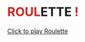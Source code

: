 # <b style="color: rgb(212, 32, 32);">ROUL</b>ETTE <b style="color: rgb(212, 32, 32);">!</b>
[Click to play Roulette](https://spur-tech.github.io/roulette/)


